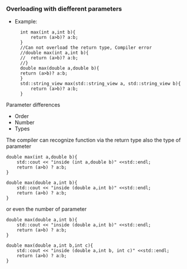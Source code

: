 ### Overloading with diefferent parameters

- Example: 

		int max(int a,int b){
			return (a>b)? a:b;
		}
		//Can not overload the return type, Compiler error
		//double max(int a,int b){
		//	return (a>b)? a:b;
		//} 
		double max(double a,double b){
		return (a>b)? a:b;
		}
		std::string_view max(std::string_view a, std::string_view b){
			return (a>b)? a:b;
		}

Parameter differences

- Order
- Number
- Types

The compiler can recognize function via the return type also the type of parameter


	double max(int a,double b){
		std::cout << "inside (int a,double b)" <<std::endl;
		return (a>b) ? a:b;
	}

	double max(double a,int b){
		std::cout << "inside (double a,int b)" <<std::endl;
		return (a>b) ? a:b;
	}

or even the number of parameter


	double max(double a,int b){
		std::cout << "inside (double a,int b)" <<std::endl;
		return (a>b) ? a:b;
	}

	double max(double a,int b,int c){
		std::cout << "inside (double a,int b, int c)" <<std::endl;
		return (a>b) ? a:b;
	}
